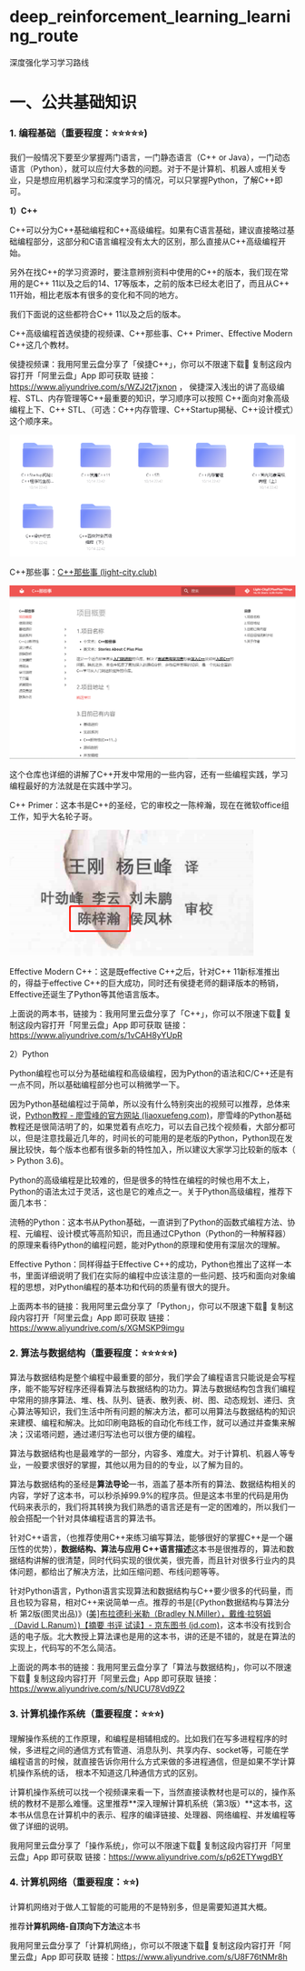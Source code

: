 # deep_reinforcement_learning_learning_route
深度强化学习学习路线



# 一、公共基础知识

### 1. 编程基础（重要程度：⭐⭐⭐⭐⭐)

我们一般情况下要至少掌握两门语言，一门静态语言（C++ or Java），一门动态语言（Python），就可以应付大多数的问题。对于不是计算机、机器人或相关专业，只是想应用机器学习和深度学习的情况，可以只掌握Python，了解C++即可。



**1）C++**

C++可以分为C++基础编程和C++高级编程。如果有C语言基础，建议直接略过基础编程部分，这部分和C语言编程没有太大的区别，那么直接从C++高级编程开始。

另外在找C++的学习资源时，要注意辨别资料中使用的C++的版本，我们现在常用的是C++ 11以及之后的14、17等版本，之前的版本已经太老旧了，而且从C++ 11开始，相比老版本有很多的变化和不同的地方。

我们下面说的这些都符合C++ 11以及之后的版本。



C++高级编程首选侯捷的视频课、C++那些事、C++ Primer、Effective Modern C++这几个教材。



侯捷视频课：我用阿里云盘分享了「侯捷C++」，你可以不限速下载🚀 复制这段内容打开「阿里云盘」App 即可获取 链接：https://www.aliyundrive.com/s/WZJ2t7jxnon  ， 侯捷深入浅出的讲了高级编程、STL、内存管理等C++最重要的知识，学习顺序可以按照 C++面向对象高级编程上下、C++ STL、（可选：C++内存管理、C++Startup揭秘、C++设计模式）这个顺序来。

![image-20211104111942280](README.assets/image-20211104111942280.png)



C++那些事：[C++那些事 (light-city.club)](https://light-city.club/sc/)

![image-20211104112316210](README.assets/image-20211104112316210.png)



这个仓库也详细的讲解了C++开发中常用的一些内容，还有一些编程实践，学习编程最好的方法就是在实践中学习。



C++ Primer：这本书是C++的圣经，它的审校之一陈梓瀚，现在在微软office组工作，知乎大名轮子哥。

![image-20211104112728752](README.assets/image-20211104112728752.png)



Effective Modern C++：这是既effective C++之后，针对C++ 11新标准推出的，得益于effective C++的巨大成功，同时还有侯捷老师的翻译版本的畅销，Effective还诞生了Python等其他语言版本。



上面说的两本书，链接为：我用阿里云盘分享了「C++」，你可以不限速下载🚀 复制这段内容打开「阿里云盘」App 即可获取 链接：https://www.aliyundrive.com/s/1vCAH8yYUpR



2）Python

Python编程也可以分为基础编程和高级编程，因为Python的语法和C/C++还是有一点不同，所以基础编程部分也可以稍微学一下。

因为Python基础编程过于简单，所以没有什么特别突出的视频可以推荐，总体来说，[Python教程 - 廖雪峰的官方网站 (liaoxuefeng.com)](https://www.liaoxuefeng.com/wiki/1016959663602400)，廖雪峰的Python基础教程还是很简洁明了的，如果觉着有点吃力，可以去自己找个视频看，大部分都可以，但是注意找最近几年的，时间长的可能用的是老版的Python，Python现在发展比较快，每个版本也都有很多新的特性加入，所以建议大家学习比较新的版本（ > Python 3.6)。

Python的高级编程是比较难的，但是很多的特性在编程的时候也用不太上，Python的语法太过于灵活，这也是它的难点之一。关于Python高级编程，推荐下面几本书：



流畅的Python：这本书从Python基础，一直讲到了Python的函数式编程方法、协程、元编程、设计模式等高阶知识，而且通过CPython（Python的一种解释器）的原理来看待Python的编程问题，能对Python的原理和使用有深层次的理解。



Effective Python：同样得益于Effective C++的成功，Python也推出了这样一本书，里面详细说明了我们在实际的编程中应该注意的一些问题、技巧和面向对象编程的思想，对Python编程的基本功和代码的质量有很大的提升。



上面两本书的链接：我用阿里云盘分享了「Python」，你可以不限速下载🚀 复制这段内容打开「阿里云盘」App 即可获取 链接：https://www.aliyundrive.com/s/XGMSKP9imgu



### 2. 算法与数据结构（重要程度：⭐⭐⭐⭐⭐)

算法与数据结构是整个编程中最重要的部分，我们学会了编程语言只能说是会写程序，能不能写好程序还得看算法与数据结构的功力。算法与数据结构包含我们编程中常用的排序算法、堆、栈、队列、链表、散列表、树、图、动态规划、递归、贪心算法等知识，我们生活中所有问题的解决方法，都可以用算法与数据结构的知识来建模、编程和解决。比如印刷电路板的自动化布线工作，就可以通过并查集来解决；汉诺塔问题，通过递归写法也可以很方便的编程。

算法与数据结构也是最难学的一部分，内容多、难度大。对于计算机、机器人等专业，一般要求很好的掌握，其他以用为目的的专业，以了解为目的。



算法与数据结构的圣经是**算法导论**一书，涵盖了基本所有的算法、数据结构相关的内容，学好了这本书，可以秒杀掉99.9%的程序员。但是这本书里的代码是用伪代码来表示的，我们将其转换为我们熟悉的语言还是有一定的困难的，所以我们一般会搭配一个针对具体编程语言的算法书。



针对C++语言，（也推荐使用C++来练习编写算法，能够很好的掌握C++是一个碾压性的优势），**数据结构、算法与应用 C++语言描述**这本书是很推荐的，算法和数据结构讲解的很清楚，同时代码实现的很优美，很完善，而且针对很多行业内的具体问题，都给出了解决方法，比如压缩问题、布线问题等等。



针对Python语言，Python语言实现算法和数据结构与C++要少很多的代码量，而且也较为容易，相对C++来说简单一点。推荐的书是[《Python数据结构与算法分析 第2版(图灵出品)》([美\]布拉德利·米勒（Bradley N.Miller），戴维·拉努姆（David L.Ranum）)【摘要 书评 试读】- 京东图书 (jd.com)](https://item.jd.com/12570153.html)，这本书没有找到合适的电子版。北大教授上算法课也是用的这本书，讲的还是不错的，就是在算法的实现上，代码写的不怎么简洁。



上面说的两本书的链接：我用阿里云盘分享了「算法与数据结构」，你可以不限速下载🚀 复制这段内容打开「阿里云盘」App 即可获取 链接：https://www.aliyundrive.com/s/NUCU78Vd9Z2



### 3. 计算机操作系统（重要程度：⭐⭐⭐)

理解操作系统的工作原理，和编程是相辅相成的。比如我们在写多进程程序的时候，多进程之间的通信方式有管道、消息队列、共享内存、socket等，可能在学编程语言的时候，就直接告诉你用什么方式来做的多进程通信，但是如果不学计算机操作系统的话， 根本不知道这几种通信方式的区别。



计算机操作系统可以找一个视频课来看一下，当然直接读教材也是可以的，操作系统的教材不是那么难懂。这里推荐**深入理解计算机系统（第3版）**这本书，这本书从信息在计算机中的表示、程序的编译链接、处理器、网络编程、并发编程等做了详细的说明。



我用阿里云盘分享了「操作系统」，你可以不限速下载🚀 复制这段内容打开「阿里云盘」App 即可获取 链接：https://www.aliyundrive.com/s/p62ETYwgdBY



### 4. 计算机网络（重要程度：⭐⭐)

计算机网络对于做人工智能的可能用的不是特别多，但是需要知道其大概。

推荐**计算机网络-自顶向下方法**这本书



我用阿里云盘分享了「计算机网络」，你可以不限速下载🚀 复制这段内容打开「阿里云盘」App 即可获取 链接：https://www.aliyundrive.com/s/U8F76tNMr8h







